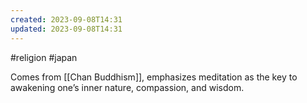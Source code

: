 ```yaml
---
created: 2023-09-08T14:31
updated: 2023-09-08T14:31
---
```

#religion #japan 

Comes from [[Chan Buddhism]], emphasizes meditation as the key to awakening one’s inner nature, compassion, and wisdom.